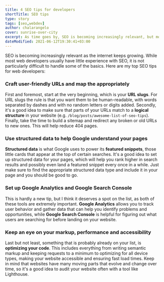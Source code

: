 ```yaml
---
title: 4 SEO tips for developers
shortTitle: SEO tips
type: story
tags: [seo,webdev]
author: chalarangelo
cover: sunrise-over-city
excerpt: As time goes by, SEO is becoming increasingly relevant, but most web developers seem to have little experience with it. Here are 4 actionable SEO tips you can implement today.
dateModified: 2021-06-12T19:30:41+03:00
---
```


SEO is becoming increasingly relevant as the internet keeps growing. While most web developers usually have little experience with SEO, it is not particularly difficult to handle some of the basics. Here are my top SEO tips for web developers:

###  Craft user-friendly URLs and map the appropriately

First and foremost, start at the very beginning, which is your **URL slugs**. For URL slugs the rule is that you want them to be human-readable, with words separated by dashes and with no random letters or digits added. Secondly, it's a good idea to make sure that parts of your URLs match to a **logical structure** in your website (e.g. `/blog/posts/awesome-list-of-seo-tips`). Finally, take the time to build a sitemap and redirect any broken or old URLs to new ones. This will help reduce 404 pages.

### Use structured data to help Google understand your pages

**Structured data** is what Google uses to power its **featured snippets**, those little cards that appear at the top of certain searches. It's a good idea to set up structured data for your pages, which will help you rank higher in search results and possibly even land a featured snippet every once in a while. Just make sure to find the appropriate structured data type and include it in your page and you should be good to go.
### Set up Google Analytics and Google Search Console

This is hardly a new tip, but I think it deserves a spot on the list, as both of these tools are extremely important. **Google Analytics** allows you to track user behavior and gather data that can help you identify problems and opportunities, while **Google Search Console** is helpful for figuring out what users are searching for before landing on your website.

### Keep an eye on your markup, performance and accessibility

Last but not least, something that is probably already on your list, is **optimizing your code**. This includes everything from writing semantic markup and keeping requests to a minimum to optimizing for all device types, making your website accessible and ensuring fast load times. Keep in mind that websites have many moving parts that evolve and change over time, so it's a good idea to audit your website often with a tool like Lighthouse.
